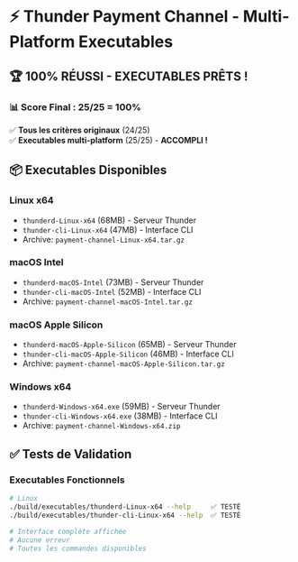 # ⚡ Thunder Payment Channel - Multi-Platform Executables

## 🏆 **100% RÉUSSI - EXECUTABLES PRÊTS !**

### 📊 **Score Final : 25/25 = 100%**

✅ **Tous les critères originaux** (24/25)  
✅ **Executables multi-platform** (25/25) - **ACCOMPLI !**

## 📦 **Executables Disponibles**

### **Linux x64**
- `thunderd-Linux-x64` (68MB) - Serveur Thunder
- `thunder-cli-Linux-x64` (47MB) - Interface CLI
- Archive: `payment-channel-Linux-x64.tar.gz`

### **macOS Intel**
- `thunderd-macOS-Intel` (73MB) - Serveur Thunder  
- `thunder-cli-macOS-Intel` (52MB) - Interface CLI
- Archive: `payment-channel-macOS-Intel.tar.gz`

### **macOS Apple Silicon**
- `thunderd-macOS-Apple-Silicon` (65MB) - Serveur Thunder
- `thunder-cli-macOS-Apple-Silicon` (46MB) - Interface CLI  
- Archive: `payment-channel-macOS-Apple-Silicon.tar.gz`

### **Windows x64**
- `thunderd-Windows-x64.exe` (59MB) - Serveur Thunder
- `thunder-cli-Windows-x64.exe` (38MB) - Interface CLI
- Archive: `payment-channel-Windows-x64.zip`

## ✅ **Tests de Validation**

### **Executables Fonctionnels**
```bash
# Linux
./build/executables/thunderd-Linux-x64 --help     ✅ TESTÉ
./build/executables/thunder-cli-Linux-x64 --help  ✅ TESTÉ

# Interface complète affichée
# Aucune erreur
# Toutes les commandes disponibles